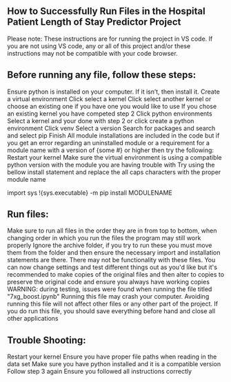 ## How to Successfully Run Files in the Hospital Patient Length of Stay Predictor Project

Please note: These instructions are for running the project in VS code. If you are not using VS code, any or all of this project and/or these instructions may not be compatible with your code browser.


## Before running any file, follow these steps:

Ensure python is installed on your computer. If it isn’t, then install it.
Create a virtual environment
Click select a kernel
Click select another kernel or choose an existing one if you have one you would like to use
If you chose an existing kernel you have competed step 2 
Click python environments
Select a kernel and your done with step 2 or click create a python environment
Click venv
Select a version
Search for packages and search and select pip
Finish
All module installations are included in the code but if you get an error regarding an uninstalled module or a requirement for a module name with a version of {some #} or higher then try the following:
Restart your kernel
Make sure the virtual environment is using a compatible python version with the module you are having trouble with
Try using the bellow install statement and replace the all caps characters with the proper module name 

import sys 
!{sys.executable} -m pip install MODULENAME


## Run files:

Make sure to run all files in the order they are in from top to bottom, when changing order in which you run the files the program may still work properly
Ignore the archive folder, if you try to run these you must move them from the folder and then ensure the necessary import and installation statements are there. There may not be functionality with these files.
You can now  change settings and test different things out as you'd like but it's recommended to make copies of the original files and then alter to copies to preserve the original code and ensure you always have working copies
WARNING: during testing, issues were found when running the file titled "7xg_boost.ipynb" Running this file may crash your computer. Avoiding running this file will not affect other files or any other part of the project. If you do run this file, you should save everything before hand and close all other applications

## Trouble Shooting:

Restart your kernel
Ensure you have proper file paths when reading in the data set
Make sure you have python installed and it is a compatible version
Follow step 3 again
Ensure you followed all instructions correctly
